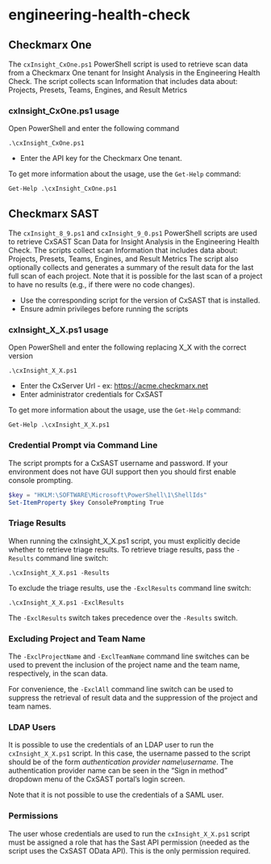 # engineering-health-check

## Checkmarx One

The `cxInsight_CxOne.ps1` PowerShell script is used to retrieve scan data from a Checkmarx One tenant for Insight Analysis in the Engineering Health Check.
The script collects scan Information that includes data about: Projects, Presets, Teams, Engines, and Result Metrics

### cxInsight_CxOne.ps1 usage

Open PowerShell and enter the following command
```
.\cxInsight_CxOne.ps1
```

* Enter the API key for the Checkmarx One tenant.

To get more information about the usage, use the `Get-Help` command:
```
Get-Help .\cxInsight_CxOne.ps1
```

## Checkmarx SAST

The `cxInsight_8_9.ps1` and `cxInsight_9_0.ps1` PowerShell scripts are used to retrieve CxSAST Scan Data for Insight Analysis in the Engineering Health Check.
The scripts collect scan Information that includes data about: Projects, Presets, Teams, Engines, and Result Metrics
The script also optionally collects and generates a summary of the result data for the last full scan of each project. Note that it is possible for the last scan of a project to have no results (e.g., if there were no code changes).

* Use the corresponding script for the version of CxSAST that is installed.
* Ensure admin privileges before running the scripts


### cxInsight_X_X.ps1 usage
Open PowerShell and enter the following replacing X_X with the correct version
```
.\cxInsight_X_X.ps1
```
* Enter the CxServer Url - ex: https://acme.checkmarx.net
* Enter administrator credentials for CxSAST

To get more information about the usage, use the `Get-Help` command:
```
Get-Help .\cxInsight_X_X.ps1
```

### Credential Prompt via Command Line

The script prompts for a CxSAST username and password. If your environment does not have GUI support then you should first enable console prompting.

```powershell
$key = "HKLM:\SOFTWARE\Microsoft\PowerShell\1\ShellIds"
Set-ItemProperty $key ConsolePrompting True
```

### Triage Results

When running the cxInsight_X_X.ps1 script, you must explicitly decide whether to retrieve triage results. To retrieve triage results, pass the `-Results` command line switch:

```
.\cxInsight_X_X.ps1 -Results
```

To exclude the triage results, use the `-ExclResults` command line switch:

```
.\cxInsight_X_X.ps1 -ExclResults
```

The `-ExclResults` switch takes precedence over the `-Results` switch.

### Excluding Project and Team Name

The `-ExclProjectName` and `-ExclTeamName` command line switches can be used to prevent the inclusion of the project name and the team name, respectively, in the scan data.

For convenience, the `-ExclAll` command line switch can be used to suppress the retrieval of result data and the suppression of the project and team names.

### LDAP Users

It is possible to use the credentials of an LDAP user to run the `cxInsight_X_X.ps1` script. In this case, the username passed to the script should be of the form *authentication provider name\username*. The authentication provider name can be seen in the “Sign in method” dropdown menu of the CxSAST portal’s login screen.

Note that it is not possible to use the credentials of a SAML user.

### Permissions

The user whose credentials are used to run the `cxInsight_X_X.ps1` script must be assigned a role that has the Sast API permission (needed as the script uses the CxSAST OData API). This is the only permission required.
